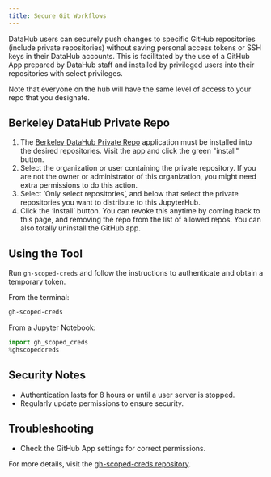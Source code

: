 ```yaml
---
title: Secure Git Workflows
---
```


DataHub users can securely push changes to specific GitHub repositories (include private repositories) without saving personal access tokens or SSH keys in their DataHub accounts. This is facilitated by the use of a GitHub App prepared by DataHub staff and installed by privileged users into their repositories with select privileges.

Note that everyone on the hub will have the same level of access to your repo that you designate.

## Berkeley DataHub Private Repo

1. The [Berkeley DataHub Private Repo](https://github.com/apps/berkeley-datahub-private-repo) application must be installed into the desired repositories. Visit the app and click the green "install" button.
1. Select the organization or user containing the private repository. If you are not the owner or administrator of this organization, you might need extra permissions to do this action.
1. Select ‘Only select repositories’, and below that select the private repositories you want to distribute to this JupyterHub.
1. Click the ‘Install’ button. You can revoke this anytime by coming back to this page, and removing the repo from the list of allowed repos. You can also totally uninstall the GitHub app.

## Using the Tool

Run `gh-scoped-creds` and follow the instructions to authenticate and obtain a temporary token.

From the terminal:
```bash
gh-scoped-creds
```

From a Jupyter Notebook:
```python
import gh_scoped_creds
%ghscopedcreds
```
## Security Notes
- Authentication lasts for 8 hours or until a user server is stopped.
- Regularly update permissions to ensure security.

## Troubleshooting
- Check the GitHub App settings for correct permissions.

For more details, visit the [gh-scoped-creds repository](https://github.com/jupyterhub/gh-scoped-creds).
